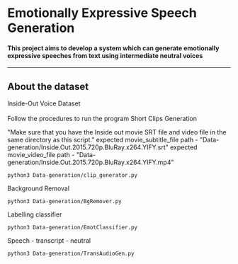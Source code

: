 # Emotionally Expressive Speech Generation

#### This project aims to develop a system which can generate emotionally expressive speeches from text using intermediate neutral voices
---
<h2>About the dataset</h2>
Inside-Out Voice Dataset
<br><br>
Follow the procedures to run the program
Short Clips Generation

"Make sure that you have the Inside out movie SRT file and video file in the same directory as this script."
expected movie_subtitle_file path - "Data-generation/Inside.Out.2015.720p.BluRay.x264.YIFY.srt"
expected movie_video_file path - "Data-generation/Inside.Out.2015.720p.BluRay.x264.YIFY.mp4"

`python3 Data-generation/clip_generator.py`

Background Removal

`python3 Data-generation/BgRemover.py`

Labelling classifier

`python3 Data-generation/EmotClassifier.py`

Speech - transcript - neutral 

`python3 Data-generation/TransAudioGen.py`
